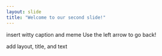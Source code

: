 ```yaml
---
layout: slide
title: "Welcome to our second slide!"
---
```

insert witty caption and meme
Use the left arrow to go back!

add layout, title, and text
